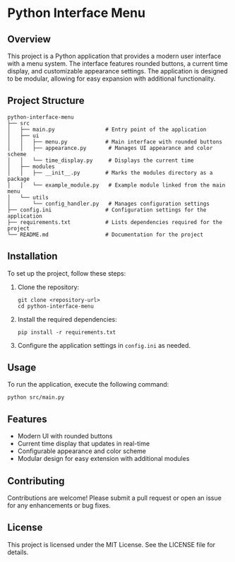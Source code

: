# Python Interface Menu

## Overview
This project is a Python application that provides a modern user interface with a menu system. The interface features rounded buttons, a current time display, and customizable appearance settings. The application is designed to be modular, allowing for easy expansion with additional functionality.

## Project Structure
```
python-interface-menu
├── src
│   ├── main.py                # Entry point of the application
│   ├── ui
│   │   ├── menu.py            # Main interface with rounded buttons
│   │   ├── appearance.py       # Manages UI appearance and color scheme
│   │   └── time_display.py     # Displays the current time
│   ├── modules
│   │   ├── __init__.py        # Marks the modules directory as a package
│   │   └── example_module.py   # Example module linked from the main menu
│   └── utils
│       └── config_handler.py   # Manages configuration settings
├── config.ini                 # Configuration settings for the application
├── requirements.txt           # Lists dependencies required for the project
└── README.md                  # Documentation for the project
```

## Installation
To set up the project, follow these steps:

1. Clone the repository:
   ```
   git clone <repository-url>
   cd python-interface-menu
   ```

2. Install the required dependencies:
   ```
   pip install -r requirements.txt
   ```

3. Configure the application settings in `config.ini` as needed.

## Usage
To run the application, execute the following command:
```
python src/main.py
```

## Features
- Modern UI with rounded buttons
- Current time display that updates in real-time
- Configurable appearance and color scheme
- Modular design for easy extension with additional modules

## Contributing
Contributions are welcome! Please submit a pull request or open an issue for any enhancements or bug fixes.

## License
This project is licensed under the MIT License. See the LICENSE file for details.